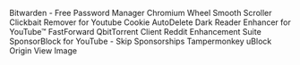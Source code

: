 Bitwarden - Free Password Manager
Chromium Wheel Smooth Scroller
Clickbait Remover for Youtube
Cookie AutoDelete
Dark Reader
Enhancer for YouTube™
FastForward
QbitTorrent Client
Reddit Enhancement Suite
SponsorBlock for YouTube - Skip Sponsorships
Tampermonkey
uBlock Origin
View Image
